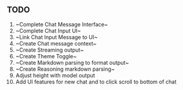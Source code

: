 ## TODO

1. ~Complete Chat Message Interface~
2. ~Complete Chat Input UI~
3. ~Link Chat Input Message to UI~
4. ~Create Chat message context~
5. ~Create Streaming output~
6. ~Create Theme Toggle~
7. ~Create Markdown parsing to format output~
8. ~Create Reasoning markdown parsing~
9. Adjust height with model output
10. Add UI features for new chat and to click scroll to bottom of chat
